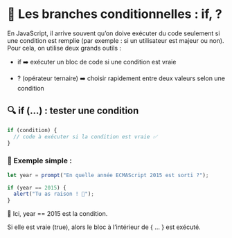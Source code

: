 # 🌿 Les branches conditionnelles : if, ?

En JavaScript, il arrive souvent qu’on doive exécuter du code seulement si une condition est remplie (par exemple : si un utilisateur est majeur ou non).
Pour cela, on utilise deux grands outils :

- if ➡️ exécuter un bloc de code si une condition est vraie

- ? (opérateur ternaire) ➡️ choisir rapidement entre deux valeurs selon une condition

## 🔍 if (...) : tester une condition

```js
if (condition) {
  // code à exécuter si la condition est vraie ✅
}
```

### 🧠 Exemple simple :

```js
let year = prompt("En quelle année ECMAScript 2015 est sorti ?");

if (year == 2015) {
  alert("Tu as raison ! 🎉");
}
```

📌 Ici, year == 2015 est la condition.

Si elle est vraie (true), alors le bloc à l’intérieur de { ... } est exécuté.